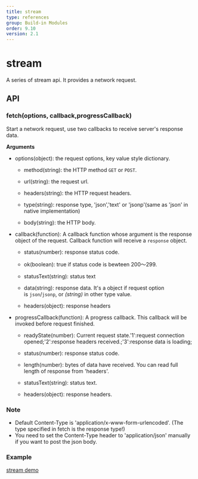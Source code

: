 ```yaml
---
title: stream
type: references
group: Build-in Modules
order: 9.10
version: 2.1
---
```


# stream

A series of stream api. It provides a network request.

## API

### fetch(options, callback,progressCallback)

Start a network request, use two callbacks to receive server's response data.

**Arguments**

* options(object): the request options, key value style dictionary.

    * method(string): the HTTP method `GET` or `POST`.

    * url(string): the request url.

    * headers(string): the HTTP request headers.

    * type(string): response type, 'json','text' or 'jsonp'(same as 'json' in native implementation)

    * body(string): the HTTP body.

* callback(function): A callback function whose argument is the response object of the request. Callback function will receive a `response` object.

    * status(number): response status code.

    * ok(boolean): true if status code is bewteen 200～299.

    * statusText(string): status text

    * data(string): response data. It's a object if request option is `json`/`jsonp`, or *(string)* in other type value.

    * headers(object): response headers

* progressCallback(function):  A progress callback. This callback will be invoked before request finished.

    * readyState(number): Current request state.'1':request connection opened;'2':response headers received.;'3':response data is loading;

    * status(number): response status code.

    * length(number): bytes of data have received. You can read full length of response from 'headers'.

    * statusText(string): status text.

    * headers(object): response headers.

### Note

 - Default Content-Type is 'application/x-www-form-urlencoded'. (The type specified in fetch is the response type!)
 - You need to set the Content-Type header to 'application/json' manually if you want to post the json body.

### Example

[stream demo](http://dotwe.org/vue/e182a9fbbeb6f0763cd1df1baddf1e10)
